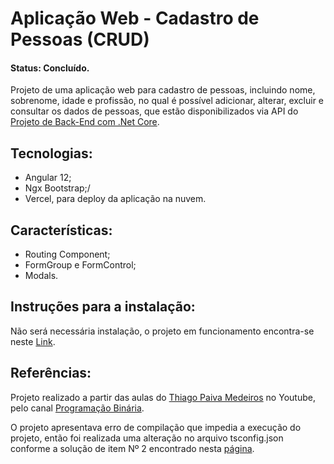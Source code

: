 # Aplicação Web - Cadastro de Pessoas (CRUD)
#### Status: Concluído.
Projeto de uma aplicação web para cadastro de pessoas, incluindo nome, sobrenome, idade e profissão, no qual é possível adicionar, alterar, excluir e consultar os dados de pessoas, que estão disponibilizados via API do [Projeto de Back-End com .Net Core](https://github.com/juliocesargama/API-DotNet-CRUD).

## Tecnologias:
- Angular 12;
- Ngx Bootstrap;/
- Vercel, para deploy da aplicação na nuvem.

## Características:
- Routing Component;
- FormGroup e FormControl;
- Modals.

## Instruções para a instalação:
Não será necessária instalação, o projeto em funcionamento encontra-se neste [Link](https://angular-crud-jcgama.vercel.app/persons).


## Referências:
Projeto realizado a partir das aulas do [Thiago Paiva Medeiros](https://github.com/thiagopaivamed) no Youtube, pelo canal [Programação Binária](https://youtube.com/playlist?list=PLTESsx8-vfPnQ-s4jM-jGrYQMOVg7t1u6).

O projeto apresentava erro de compilação que impedia a execução do projeto, então foi realizada uma alteração no arquivo tsconfig.json conforme a solução de item Nº 2 encontrado nesta [página](https://living-sun.com/pt/javascript/392655-property-39hellip39-has-no-initializer-and-is-not-definitely-assigned-in-the-constructor-javascript-angular-typescript.html). 
